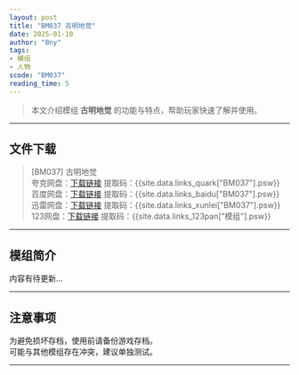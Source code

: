```yaml
---
layout: post
title: "BM037 古明地觉"
date: 2025-01-10
author: "Bny"
tags: 
- 模组
- 人物
scode: "BM037"
reading_time: 5
---
```


> 本文介绍模组 **古明地觉** 的功能与特点，帮助玩家快速了解并使用。

---

## 文件下载

> [BM037] 古明地觉  
夸克网盘：[下载链接]({{site.data.links_quark["BM037"].url}}) 提取码：{{site.data.links_quark["BM037"].psw}}  
百度网盘：[下载链接]({{site.data.links_baidu["BM037"].url}}) 提取码：{{site.data.links_baidu["BM037"].psw}}  
迅雷网盘：[下载链接]({{site.data.links_xunlei["BM037"].url}}) 提取码：{{site.data.links_xunlei["BM037"].psw}}  
123网盘：[下载链接]({{site.data.links_123pan["模组"].url}}) 提取码：{{site.data.links_123pan["模组"].psw}}  

---

## 模组简介

>  
内容有待更新...  

---

## 注意事项

>  
为避免损坏存档，使用前请备份游戏存档。  
可能与其他模组存在冲突，建议单独测试。  

---

